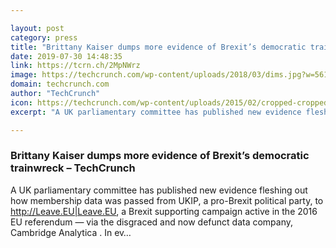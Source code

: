 ```yaml
---

layout: post
category: press
title: "Brittany Kaiser dumps more evidence of Brexit’s democratic trainwreck"
date: 2019-07-30 14:48:35
link: https://tcrn.ch/2MpNWrz
image: https://techcrunch.com/wp-content/uploads/2018/03/dims.jpg?w=561
domain: techcrunch.com
author: "TechCrunch"
icon: https://techcrunch.com/wp-content/uploads/2015/02/cropped-cropped-favicon-gradient.png?w=180
excerpt: "A UK parliamentary committee has published new evidence fleshing out how membership data was passed from UKIP, a pro-Brexit political party, to <http://Leave.EU|Leave.EU>, a Brexit supporting campaign active in the 2016 EU referendum — via the disgraced and now defunct data company, Cambridge Analytica . In ev…"

---
```


### Brittany Kaiser dumps more evidence of Brexit’s democratic trainwreck – TechCrunch

A UK parliamentary committee has published new evidence fleshing out how membership data was passed from UKIP, a pro-Brexit political party, to <http://Leave.EU|Leave.EU>, a Brexit supporting campaign active in the 2016 EU referendum — via the disgraced and now defunct data company, Cambridge Analytica . In ev…